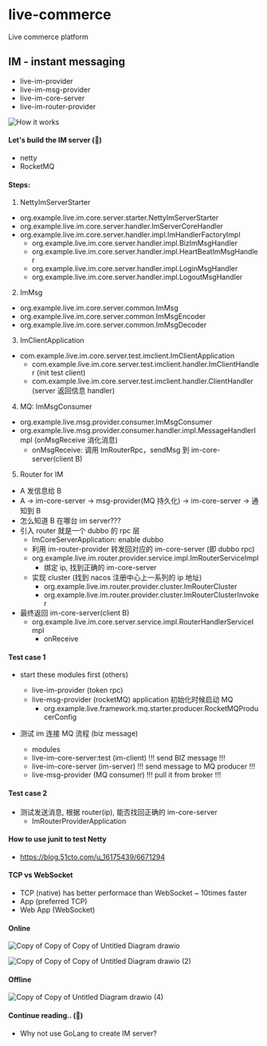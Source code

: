 # live-commerce

Live commerce platform

## IM - instant messaging

- live-im-provider
- live-im-msg-provider
- live-im-core-server
- live-im-router-provider

![How it works](https://github.com/jrhe123/live-commerce/assets/17329299/3394283e-a719-4c0a-ac36-3f92ea620a5d)

#### Let's build the IM server (🦄)

- netty
- RocketMQ

#### Steps:

1. NettyImServerStarter

- org.example.live.im.core.server.starter.NettyImServerStarter
- org.example.live.im.core.server.handler.ImServerCoreHandler
- org.example.live.im.core.server.handler.impl.ImHandlerFactoryImpl
  - org.example.live.im.core.server.handler.impl.BizImMsgHandler
  - org.example.live.im.core.server.handler.impl.HeartBeatImMsgHandler
  - org.example.live.im.core.server.handler.impl.LoginMsgHandler
  - org.example.live.im.core.server.handler.impl.LogoutMsgHandler

2. ImMsg

- org.example.live.im.core.server.common.ImMsg
- org.example.live.im.core.server.common.ImMsgEncoder
- org.example.live.im.core.server.common.ImMsgDecoder

3. ImClientApplication

- com.example.live.im.core.server.test.imclient.ImClientApplication
  - com.example.live.im.core.server.test.imclient.handler.ImClientHandler (init test client)
  - com.example.live.im.core.server.test.imclient.handler.ClientHandler (server 返回信息 handler)

4. MQ: ImMsgConsumer

- org.example.live.msg.provider.consumer.ImMsgConsumer
- org.example.live.msg.provider.consumer.handler.impl.MessageHandlerImpl (onMsgReceive 消化消息)
  - onMsgReceive: 调用 ImRouterRpc，sendMsg 到 im-core-server(client B)

5. Router for IM

- A 发信息给 B
- A -> im-core-server -> msg-provider(MQ 持久化) -> im-core-server -> 通知到 B
- 怎么知道 B 在哪台 im server???
- 引入 router 就是一个 dubbo 的 rpc 层
  - ImCoreServerApplication: enable dubbo
  - 利用 im-router-provider 转发回对应的 im-core-server (即 dubbo rpc)
  - org.example.live.im.router.provider.service.impl.ImRouterServiceImpl
    - 绑定 ip, 找到正确的 im-core-server
  - 实现 cluster (找到 nacos 注册中心上一系列的 ip 地址)
    - org.example.live.im.router.provider.cluster.ImRouterCluster
    - org.example.live.im.router.provider.cluster.ImRouterClusterInvoker<T>
- 最终返回 im-core-server(client B)
  - org.example.live.im.core.server.service.impl.RouterHandlerServiceImpl
    - onReceive

#### Test case 1

- start these modules first (others)

  - live-im-provider (token rpc)
  - live-msg-provider (rocketMQ) application 初始化时候启动 MQ
    - org.example.live.framework.mq.starter.producer.RocketMQProducerConfig

- 测试 im 连接 MQ 流程 (biz message)
  - modules
  - live-im-core-server:test (im-client) !!! send BIZ message !!!
  - live-im-core-server (im-server) !!! send message to MQ producer !!!
  - live-msg-provider (MQ consumer) !!! pull it from broker !!!

#### Test case 2

- 测试发送消息, 根据 router(ip), 能否找回正确的 im-core-server
  - ImRouterProviderApplication

#### How to use junit to test Netty

- https://blog.51cto.com/u_16175439/6671294

#### TCP vs WebSocket

- TCP (native) has better performace than WebSocket ~ 10times faster
- App (preferred TCP)
- Web App (WebSocket)

#### Online

![Copy of Copy of Copy of Untitled Diagram drawio](https://github.com/jrhe123/live-commerce/assets/17329299/96a28ca9-8921-4ec7-a219-921f091e5966)

![Copy of Copy of Copy of Untitled Diagram drawio (2)](https://github.com/jrhe123/live-commerce/assets/17329299/be02c3e8-3b6f-44ec-9be8-fe658cd4ba1e)

#### Offline

![Copy of Copy of Untitled Diagram drawio (4)](https://github.com/jrhe123/live-commerce/assets/17329299/2ba21d98-34c8-437d-8574-507ca2769023)

#### Continue reading.. (🦊)

- Why not use GoLang to create IM server?
